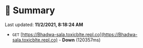 # 📖 Summary
Last updated: **11/2/2021, 8:18:24 AM**

- `GET` [https://Bhadwa-sala.toxicblte.repl.co](https://Bhadwa-sala.toxicblte.repl.co) - **Down** (120357ms)
